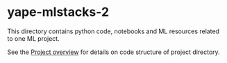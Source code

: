 # yape-mlstacks-2

This directory contains python code, notebooks and ML resources related to one ML project.

See the [Project overview](../docs/project-overview.md) for details on code structure of project directory.
